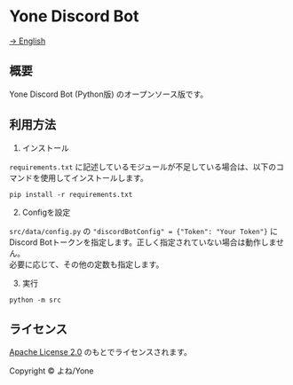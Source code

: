 # Yone Discord Bot

[→ English](./README.md)

## 概要

Yone Discord Bot (Python版) のオープンソース版です。

## 利用方法

1. インストール

`requirements.txt` に記述しているモジュールが不足している場合は、以下のコマンドを使用してインストールします。

```
pip install -r requirements.txt
```

2. Configを設定

`src/data/config.py` の `"discordBotConfig" = {"Token": "Your Token"}` にDiscord Botトークンを指定します。正しく指定されていない場合は動作しません。  
必要に応じて、その他の定数も指定します。

3. 実行

```
python -m src
```

## ライセンス

[Apache License 2.0](./LICENSE) のもとでライセンスされます。

Copyright &copy; よね/Yone

